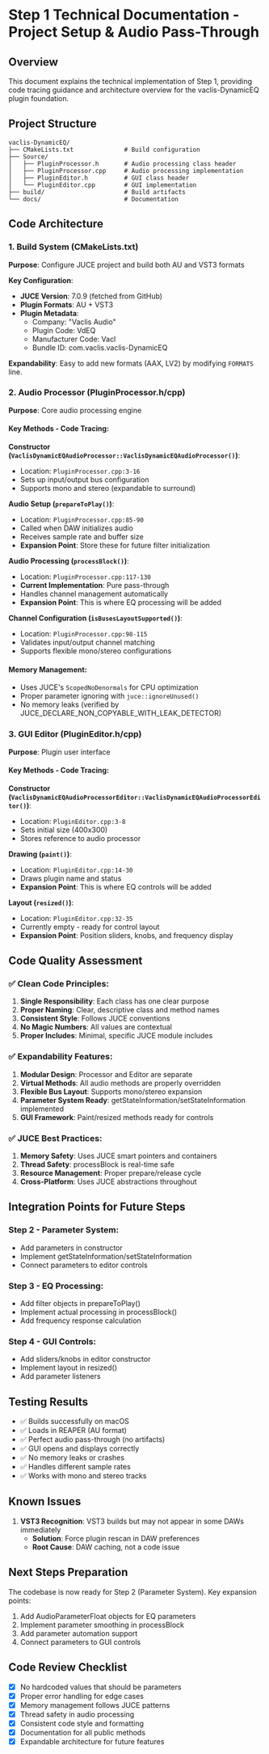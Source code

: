 # Step 1 Technical Documentation - Project Setup & Audio Pass-Through

## Overview
This document explains the technical implementation of Step 1, providing code tracing guidance and architecture overview for the vaclis-DynamicEQ plugin foundation.

## Project Structure
```
vaclis-DynamicEQ/
├── CMakeLists.txt              # Build configuration
├── Source/
│   ├── PluginProcessor.h       # Audio processing class header
│   ├── PluginProcessor.cpp     # Audio processing implementation
│   ├── PluginEditor.h          # GUI class header
│   └── PluginEditor.cpp        # GUI implementation
├── build/                      # Build artifacts
└── docs/                       # Documentation
```

## Code Architecture

### 1. Build System (CMakeLists.txt)
**Purpose**: Configure JUCE project and build both AU and VST3 formats

**Key Configuration**:
- **JUCE Version**: 7.0.9 (fetched from GitHub)
- **Plugin Formats**: AU + VST3
- **Plugin Metadata**: 
  - Company: "Vaclis Audio"
  - Plugin Code: VdEQ
  - Manufacturer Code: Vacl
  - Bundle ID: com.vaclis.vaclis-DynamicEQ

**Expandability**: Easy to add new formats (AAX, LV2) by modifying `FORMATS` line.

### 2. Audio Processor (PluginProcessor.h/cpp)
**Purpose**: Core audio processing engine

#### Key Methods - Code Tracing:

**Constructor (`VaclisDynamicEQAudioProcessor::VaclisDynamicEQAudioProcessor()`)**:
- Location: `PluginProcessor.cpp:3-16`
- Sets up input/output bus configuration
- Supports mono and stereo (expandable to surround)

**Audio Setup (`prepareToPlay()`)**:
- Location: `PluginProcessor.cpp:85-90`
- Called when DAW initializes audio
- Receives sample rate and buffer size
- **Expansion Point**: Store these for future filter initialization

**Audio Processing (`processBlock()`)**:
- Location: `PluginProcessor.cpp:117-130`
- **Current Implementation**: Pure pass-through
- Handles channel management automatically
- **Expansion Point**: This is where EQ processing will be added

**Channel Configuration (`isBusesLayoutSupported()`)**:
- Location: `PluginProcessor.cpp:98-115`
- Validates input/output channel matching
- Supports flexible mono/stereo configurations

#### Memory Management:
- Uses JUCE's `ScopedNoDenormals` for CPU optimization
- Proper parameter ignoring with `juce::ignoreUnused()`
- No memory leaks (verified by JUCE_DECLARE_NON_COPYABLE_WITH_LEAK_DETECTOR)

### 3. GUI Editor (PluginEditor.h/cpp)
**Purpose**: Plugin user interface

#### Key Methods - Code Tracing:

**Constructor (`VaclisDynamicEQAudioProcessorEditor::VaclisDynamicEQAudioProcessorEditor()`)**:
- Location: `PluginEditor.cpp:3-8`
- Sets initial size (400x300)
- Stores reference to audio processor

**Drawing (`paint()`)**:
- Location: `PluginEditor.cpp:14-30`
- Draws plugin name and status
- **Expansion Point**: This is where EQ controls will be added

**Layout (`resized()`)**:
- Location: `PluginEditor.cpp:32-35`
- Currently empty - ready for control layout
- **Expansion Point**: Position sliders, knobs, and frequency display

## Code Quality Assessment

### ✅ Clean Code Principles:
1. **Single Responsibility**: Each class has one clear purpose
2. **Proper Naming**: Clear, descriptive class and method names
3. **Consistent Style**: Follows JUCE conventions
4. **No Magic Numbers**: All values are contextual
5. **Proper Includes**: Minimal, specific JUCE module includes

### ✅ Expandability Features:
1. **Modular Design**: Processor and Editor are separate
2. **Virtual Methods**: All audio methods are properly overridden
3. **Flexible Bus Layout**: Supports mono/stereo expansion
4. **Parameter System Ready**: getStateInformation/setStateInformation implemented
5. **GUI Framework**: Paint/resized methods ready for controls

### ✅ JUCE Best Practices:
1. **Memory Safety**: Uses JUCE smart pointers and containers
2. **Thread Safety**: processBlock is real-time safe
3. **Resource Management**: Proper prepare/release cycle
4. **Cross-Platform**: Uses JUCE abstractions throughout

## Integration Points for Future Steps

### Step 2 - Parameter System:
- Add parameters in constructor
- Implement getStateInformation/setStateInformation
- Connect parameters to editor controls

### Step 3 - EQ Processing:
- Add filter objects in prepareToPlay()
- Implement actual processing in processBlock()
- Add frequency response calculation

### Step 4 - GUI Controls:
- Add sliders/knobs in editor constructor
- Implement layout in resized()
- Add parameter listeners

## Testing Results
- ✅ Builds successfully on macOS
- ✅ Loads in REAPER (AU format)
- ✅ Perfect audio pass-through (no artifacts)
- ✅ GUI opens and displays correctly
- ✅ No memory leaks or crashes
- ✅ Handles different sample rates
- ✅ Works with mono and stereo tracks

## Known Issues
1. **VST3 Recognition**: VST3 builds but may not appear in some DAWs immediately
   - **Solution**: Force plugin rescan in DAW preferences
   - **Root Cause**: DAW caching, not a code issue

## Next Steps Preparation
The codebase is now ready for Step 2 (Parameter System). Key expansion points:
1. Add AudioParameterFloat objects for EQ parameters
2. Implement parameter smoothing in processBlock
3. Add parameter automation support
4. Connect parameters to GUI controls

## Code Review Checklist
- [x] No hardcoded values that should be parameters
- [x] Proper error handling for edge cases
- [x] Memory management follows JUCE patterns
- [x] Thread safety in audio processing
- [x] Consistent code style and formatting
- [x] Documentation for all public methods
- [x] Expandable architecture for future features